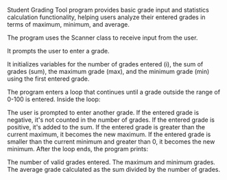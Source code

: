 Student Grading Tool program provides basic grade input and statistics calculation functionality, helping users analyze their entered grades in terms of maximum, minimum, and average.

The program uses the Scanner class to receive input from the user.

It prompts the user to enter a grade.

It initializes variables for the number of grades entered (i), the sum of grades (sum), the maximum grade (max), and the minimum grade (min) using the first entered grade.

The program enters a loop that continues until a grade outside the range of 0-100 is entered. Inside the loop:

The user is prompted to enter another grade.
If the entered grade is negative, it's not counted in the number of grades.
If the entered grade is positive, it's added to the sum.
If the entered grade is greater than the current maximum, it becomes the new maximum.
If the entered grade is smaller than the current minimum and greater than 0, it becomes the new minimum.
After the loop ends, the program prints:

The number of valid grades entered.
The maximum and minimum grades.
The average grade calculated as the sum divided by the number of grades.